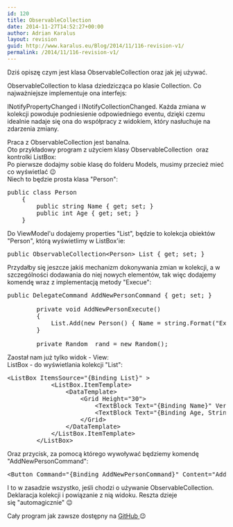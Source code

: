 ```yaml
---
id: 120
title: ObservableCollection
date: 2014-11-27T14:52:27+00:00
author: Adrian Karalus
layout: revision
guid: http://www.karalus.eu/Blog/2014/11/116-revision-v1/
permalink: /2014/11/116-revision-v1/
---
```

Dziś opiszę czym jest klasa ObservableCollection oraz jak jej używać.  
<!--more-->

  
ObservableCollection<T> to klasa dziedzicząca po klasie Collection<T>. Co najważniejsze implementuje ona interfejs:

INotifyPropertyChanged i INotifyCollectionChanged. Każda zmiana w kolekcji powoduje podniesienie odpowiedniego eventu, dzięki czemu idealnie nadaje się ona do współpracy z widokiem, który nasłuchuje na zdarzenia zmiany.

Praca z ObservableCollection jest banalna.  
Oto przykładowy program z użyciem klasy ObservableCollection  oraz kontrolki ListBox:  
Po pierwsze dodajmy sobie klasę do folderu Models, musimy przecież mieć co wyświetlać 😉  
Niech to będzie prosta klasa "Person":

<pre class="brush: csharp; title: ; notranslate" title="">public class Person
    {
        public string Name { get; set; }
        public int Age { get; set; }
    }
</pre>

Do ViewModel'u dodajemy properties "List", będzie to kolekcja obiektów "Person", którą wyświetlimy w ListBox'ie:

<pre class="brush: csharp; title: ; notranslate" title="">public ObservableCollection&lt;Person&gt; List { get; set; }
</pre>

Przydałby się jeszcze jakiś mechanizm dokonywania zmian w kolekcji, a w szczególności dodawania do niej nowych elementów, tak więc dodajemy komendę wraz z implementacją metody "Execue":

<pre class="brush: csharp; title: ; notranslate" title="">public DelegateCommand AddNewPersonCommand { get; set; }

        private void AddNewPersonExecute()
        {
            List.Add(new Person() { Name = string.Format(&quot;Example Name #{0}&quot;, List.Count + 1), Age = _rand.Next(0 , 130) });
        }

        private Random _rand = new Random();
</pre>

 

Zaostał nam już tylko widok - View:  
ListBox - do wyświetlania kolekcji "List":

<pre class="brush: xml; title: ; notranslate" title="">&lt;ListBox ItemsSource=&quot;{Binding List}&quot; &gt;
            &lt;ListBox.ItemTemplate&gt;
                &lt;DataTemplate&gt;
                    &lt;Grid Height=&quot;30&quot;&gt;
                        &lt;TextBlock Text=&quot;{Binding Name}&quot; VerticalAlignment=&quot;Top&quot; HorizontalAlignment=&quot;Left&quot;/&gt;
                        &lt;TextBlock Text=&quot;{Binding Age, StringFormat=Age: {0} }&quot; VerticalAlignment=&quot;Bottom&quot; HorizontalAlignment=&quot;Right&quot;/&gt;
                    &lt;/Grid&gt;
                &lt;/DataTemplate&gt;
            &lt;/ListBox.ItemTemplate&gt;
        &lt;/ListBox&gt;
</pre>

Oraz przycisk, za pomocą którego wywoływać będziemy komendę "AddNewPersonCommand":

<pre class="brush: xml; title: ; notranslate" title="">&lt;Button Command=&quot;{Binding AddNewPersonCommand}&quot; Content=&quot;Add New Person&quot; VerticalAlignment=&quot;Center&quot; HorizontalAlignment=&quot;Center&quot; Padding=&quot;5,2&quot;/&gt;
</pre>

I to w zasadzie wszystko, jeśli chodzi o używanie ObservableCollection. Deklaracja kolekcji i powiązanie z nią widoku. Reszta dzieje się "automagicznie" 😉

Cały program jak zawsze dostępny na <a href="https://github.com/RamzesBlog/ObservableCollectionExample" target="_blank">GitHub </a>😉